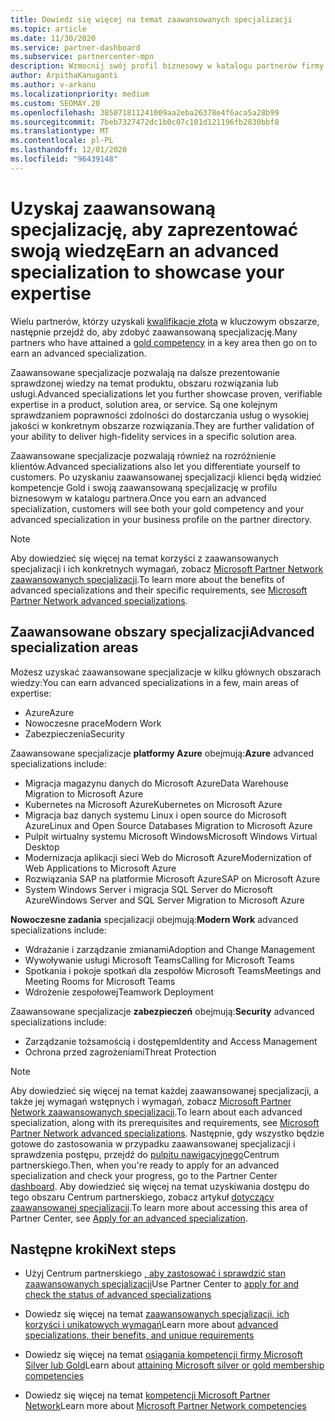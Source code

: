 ```yaml
---
title: Dowiedz się więcej na temat zaawansowanych specjalizacji
ms.topic: article
ms.date: 11/30/2020
ms.service: partner-dashboard
ms.subservice: partnercenter-mpn
description: Wzmocnij swój profil biznesowy w katalogu partnerów firmy Microsoft. Dowiedz się więcej o zaawansowanych specjalizacjach, które można osiągnąć wraz z istniejącymi kompetencjami Gold i Silver.
author: ArpithaKanuganti
ms.author: v-arkanu
ms.localizationpriority: medium
ms.custom: SEOMAY.20
ms.openlocfilehash: 385071811241009aa2eba26378e4f6aca5a28b99
ms.sourcegitcommit: 7beb7327472dc1b0c07c101d121196fb2830bbf8
ms.translationtype: MT
ms.contentlocale: pl-PL
ms.lasthandoff: 12/01/2020
ms.locfileid: "96439148"
---
```

# <a name="earn-an-advanced-specialization-to-showcase-your-expertise"></a><span data-ttu-id="3b0f9-104">Uzyskaj zaawansowaną specjalizację, aby zaprezentować swoją wiedzę</span><span class="sxs-lookup"><span data-stu-id="3b0f9-104">Earn an advanced specialization to showcase your expertise</span></span>

<span data-ttu-id="3b0f9-105">Wielu partnerów, którzy uzyskali [kwalifikacje złota](learn-about-competencies.md) w kluczowym obszarze, następnie przejdź do, aby zdobyć zaawansowaną specjalizację.</span><span class="sxs-lookup"><span data-stu-id="3b0f9-105">Many partners who have attained a [gold competency](learn-about-competencies.md) in a key area then go on to earn an advanced specialization.</span></span>

<span data-ttu-id="3b0f9-106">Zaawansowane specjalizacje pozwalają na dalsze prezentowanie sprawdzonej wiedzy na temat produktu, obszaru rozwiązania lub usługi.</span><span class="sxs-lookup"><span data-stu-id="3b0f9-106">Advanced specializations let you further showcase proven, verifiable expertise in a product, solution area, or service.</span></span> <span data-ttu-id="3b0f9-107">Są one kolejnym sprawdzaniem poprawności zdolności do dostarczania usług o wysokiej jakości w konkretnym obszarze rozwiązania.</span><span class="sxs-lookup"><span data-stu-id="3b0f9-107">They are further validation of your ability to deliver high-fidelity services in a specific solution area.</span></span>

<span data-ttu-id="3b0f9-108">Zaawansowane specjalizacje pozwalają również na rozróżnienie klientów.</span><span class="sxs-lookup"><span data-stu-id="3b0f9-108">Advanced specializations also let you differentiate yourself to customers.</span></span> <span data-ttu-id="3b0f9-109">Po uzyskaniu zaawansowanej specjalizacji klienci będą widzieć kompetencje Gold i swoją zaawansowaną specjalizację w profilu biznesowym w katalogu partnera.</span><span class="sxs-lookup"><span data-stu-id="3b0f9-109">Once you earn an advanced specialization, customers will see both your gold competency and your advanced specialization in your business profile on the partner directory.</span></span>

> [!NOTE]
> <span data-ttu-id="3b0f9-110">Aby dowiedzieć się więcej na temat korzyści z zaawansowanych specjalizacji i ich konkretnych wymagań, zobacz [Microsoft Partner Network zaawansowanych specjalizacji](https://partner.microsoft.com/membership/advanced-specialization).</span><span class="sxs-lookup"><span data-stu-id="3b0f9-110">To learn more about the benefits of advanced specializations and their specific requirements, see [Microsoft Partner Network advanced specializations](https://partner.microsoft.com/membership/advanced-specialization).</span></span>

## <a name="advanced-specialization-areas"></a><span data-ttu-id="3b0f9-111">Zaawansowane obszary specjalizacji</span><span class="sxs-lookup"><span data-stu-id="3b0f9-111">Advanced specialization areas</span></span>

<span data-ttu-id="3b0f9-112">Możesz uzyskać zaawansowane specjalizacje w kilku głównych obszarach wiedzy:</span><span class="sxs-lookup"><span data-stu-id="3b0f9-112">You can earn advanced specializations in a few, main areas of expertise:</span></span>

- <span data-ttu-id="3b0f9-113">Azure</span><span class="sxs-lookup"><span data-stu-id="3b0f9-113">Azure</span></span>
- <span data-ttu-id="3b0f9-114">Nowoczesne prace</span><span class="sxs-lookup"><span data-stu-id="3b0f9-114">Modern Work</span></span>
- <span data-ttu-id="3b0f9-115">Zabezpieczenia</span><span class="sxs-lookup"><span data-stu-id="3b0f9-115">Security</span></span>

<span data-ttu-id="3b0f9-116">Zaawansowane specjalizacje **platformy Azure** obejmują:</span><span class="sxs-lookup"><span data-stu-id="3b0f9-116">**Azure** advanced specializations include:</span></span>

- <span data-ttu-id="3b0f9-117">Migracja magazynu danych do Microsoft Azure</span><span class="sxs-lookup"><span data-stu-id="3b0f9-117">Data Warehouse Migration to Microsoft Azure</span></span>
- <span data-ttu-id="3b0f9-118">Kubernetes na Microsoft Azure</span><span class="sxs-lookup"><span data-stu-id="3b0f9-118">Kubernetes on Microsoft Azure</span></span>
- <span data-ttu-id="3b0f9-119">Migracja baz danych systemu Linux i open source do Microsoft Azure</span><span class="sxs-lookup"><span data-stu-id="3b0f9-119">Linux and Open Source Databases Migration to Microsoft Azure</span></span>
- <span data-ttu-id="3b0f9-120">Pulpit wirtualny systemu Microsoft Windows</span><span class="sxs-lookup"><span data-stu-id="3b0f9-120">Microsoft Windows Virtual Desktop</span></span>
- <span data-ttu-id="3b0f9-121">Modernizacja aplikacji sieci Web do Microsoft Azure</span><span class="sxs-lookup"><span data-stu-id="3b0f9-121">Modernization of Web Applications to Microsoft Azure</span></span>
- <span data-ttu-id="3b0f9-122">Rozwiązania SAP na platformie Microsoft Azure</span><span class="sxs-lookup"><span data-stu-id="3b0f9-122">SAP on Microsoft Azure</span></span>
- <span data-ttu-id="3b0f9-123">System Windows Server i migracja SQL Server do Microsoft Azure</span><span class="sxs-lookup"><span data-stu-id="3b0f9-123">Windows Server and SQL Server Migration to Microsoft Azure</span></span>

<span data-ttu-id="3b0f9-124">**Nowoczesne zadania** specjalizacji obejmują:</span><span class="sxs-lookup"><span data-stu-id="3b0f9-124">**Modern Work** advanced specializations include:</span></span>

- <span data-ttu-id="3b0f9-125">Wdrażanie i zarządzanie zmianami</span><span class="sxs-lookup"><span data-stu-id="3b0f9-125">Adoption and Change Management</span></span>
- <span data-ttu-id="3b0f9-126">Wywoływanie usługi Microsoft Teams</span><span class="sxs-lookup"><span data-stu-id="3b0f9-126">Calling for Microsoft Teams</span></span>
- <span data-ttu-id="3b0f9-127">Spotkania i pokoje spotkań dla zespołów Microsoft Teams</span><span class="sxs-lookup"><span data-stu-id="3b0f9-127">Meetings and Meeting Rooms for Microsoft Teams</span></span>
- <span data-ttu-id="3b0f9-128">Wdrożenie zespołowej</span><span class="sxs-lookup"><span data-stu-id="3b0f9-128">Teamwork Deployment</span></span>

<span data-ttu-id="3b0f9-129">Zaawansowane specjalizacje **zabezpieczeń** obejmują:</span><span class="sxs-lookup"><span data-stu-id="3b0f9-129">**Security** advanced specializations include:</span></span>

- <span data-ttu-id="3b0f9-130">Zarządzanie tożsamością i dostępem</span><span class="sxs-lookup"><span data-stu-id="3b0f9-130">Identity and Access Management</span></span>
- <span data-ttu-id="3b0f9-131">Ochrona przed zagrożeniami</span><span class="sxs-lookup"><span data-stu-id="3b0f9-131">Threat Protection</span></span>

> [!NOTE]
> <span data-ttu-id="3b0f9-132">Aby dowiedzieć się więcej na temat każdej zaawansowanej specjalizacji, a także jej wymagań wstępnych i wymagań, zobacz [Microsoft Partner Network zaawansowanych specjalizacji](https://partner.microsoft.com/membership/advanced-specialization).</span><span class="sxs-lookup"><span data-stu-id="3b0f9-132">To learn about each advanced specialization, along with its prerequisites and requirements, see [Microsoft Partner Network advanced specializations](https://partner.microsoft.com/membership/advanced-specialization).</span></span> <span data-ttu-id="3b0f9-133">Następnie, gdy wszystko będzie gotowe do zastosowania w przypadku zaawansowanej specjalizacji i sprawdzenia postępu, przejdź do [pulpitu nawigacyjnego](https://partner.microsoft.com/dashboard)Centrum partnerskiego.</span><span class="sxs-lookup"><span data-stu-id="3b0f9-133">Then, when you're ready to apply for an advanced specialization and check your progress, go to the Partner Center [dashboard](https://partner.microsoft.com/dashboard).</span></span> <span data-ttu-id="3b0f9-134">Aby dowiedzieć się więcej na temat uzyskiwania dostępu do tego obszaru Centrum partnerskiego, zobacz artykuł [dotyczący zaawansowanej specjalizacji](advanced-specializations-apply.md).</span><span class="sxs-lookup"><span data-stu-id="3b0f9-134">To learn more about accessing this area of Partner Center, see [Apply for an advanced specialization](advanced-specializations-apply.md).</span></span>

## <a name="next-steps"></a><span data-ttu-id="3b0f9-135">Następne kroki</span><span class="sxs-lookup"><span data-stu-id="3b0f9-135">Next steps</span></span>

- <span data-ttu-id="3b0f9-136">Użyj Centrum partnerskiego [, aby zastosować i sprawdzić stan zaawansowanych specjalizacji](advanced-specializations-apply.md)</span><span class="sxs-lookup"><span data-stu-id="3b0f9-136">Use Partner Center to [apply for and check the status of advanced specializations](advanced-specializations-apply.md)</span></span>

- <span data-ttu-id="3b0f9-137">Dowiedz się więcej na temat [zaawansowanych specjalizacji, ich korzyści i unikatowych wymagań](https://partner.microsoft.com/membership/advanced-specialization)</span><span class="sxs-lookup"><span data-stu-id="3b0f9-137">Learn more about [advanced specializations, their benefits, and unique requirements](https://partner.microsoft.com/membership/advanced-specialization)</span></span>

- <span data-ttu-id="3b0f9-138">Dowiedz się więcej na temat [osiągania kompetencji firmy Microsoft Silver lub Gold](learn-about-competencies.md)</span><span class="sxs-lookup"><span data-stu-id="3b0f9-138">Learn about [attaining Microsoft silver or gold membership competencies](learn-about-competencies.md)</span></span>

- <span data-ttu-id="3b0f9-139">Dowiedz się więcej na temat [kompetencji Microsoft Partner Network](https://partner.microsoft.com/membership/competencies)</span><span class="sxs-lookup"><span data-stu-id="3b0f9-139">Learn more about [Microsoft Partner Network competencies](https://partner.microsoft.com/membership/competencies)</span></span>